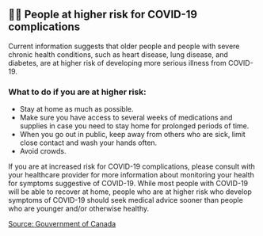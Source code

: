 ## 👴🏻 People at higher risk for COVID-19 complications

Current information suggests that older people and people with severe chronic health conditions, such as heart disease, lung disease, and diabetes, are at higher risk of developing more serious illness from COVID-19.

### What to do if you are at higher risk:

- Stay at home as much as possible.
- Make sure you have access to several weeks of medications and supplies in case you need to stay home for prolonged periods of time.
- When you go out in public, keep away from others who are sick, limit close contact and wash your hands often.
- Avoid crowds.

If you are at increased risk for COVID-19 complications, please consult with your healthcare provider for more information about monitoring your health for symptoms suggestive of COVID-19. While most people with COVID-19 will be able to recover at home, people who are at higher risk who develop symptoms of COVID-19 should seek medical advice sooner than people who are younger and/or otherwise healthy.

[Source: Gouvernment of Canada](https://www.cdc.gov/coronavirus/2019-ncov/specific-groups/high-risk-complications.html)
